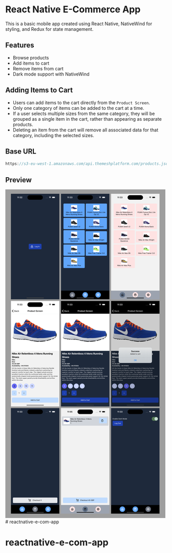 # React Native E-Commerce App
This is a basic mobile app created using React Native, NativeWind for styling, and Redux for state management.

## Features
- Browse products
- Add items to cart
- Remove items from cart
- Dark mode support with NativeWind

## Adding Items to Cart
* Users can add items to the cart directly from the  `Product Screen`.
* Only one category of items can be added to the cart at a time.
* If a user selects multiple sizes from the same category, they will be grouped as a single item in the cart, rather than appearing as separate products.
* Deleting an item from the cart will remove all associated data for that category, including the selected sizes.

## Base URL
```js
https://s3-eu-west-1.amazonaws.com/api.themeshplatform.com/products.json
```
## Preview

![](/images/image.png)# reactnative-e-com-app
# reactnative-e-com-app
